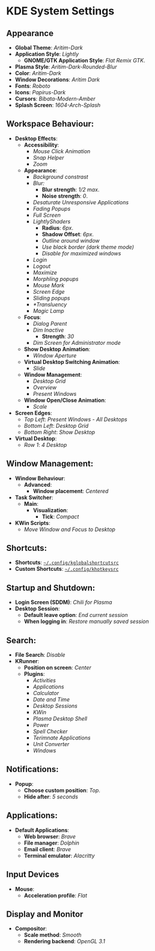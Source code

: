 # KDE System Settings

## Appearance

- **Global Theme**: _Aritim-Dark_
- **Application Style**: _Lightly_
  - **GNOME/GTK Application Style**: _Flat Remix GTK_.
- **Plasma Style**: _Aritim-Dark-Rounded-Blur_
- **Color**: _Aritim-Dark_
- **Window Decorations**: _Aritim Dark_
- **Fonts**: _Roboto_
- **Icons**: _Papirus-Dark_
- **Cursors**: _Bibata-Modern-Amber_
- **Splash Screen**: _1604-Arch-Splash_

## Workspace Behaviour:

- **Desktop Effects**:
  - **Accessibility**:
    - _Mouse Click Animation_
    - _Snap Helper_
    - _Zoom_
  - **Appearance**:
    - _Background constrast_
    - _Blur:_
      - **Blur strength**: _1/2 max_.
      - **Noise strength**: _0_.
    - _Desaturate Unresponsive Applications_
    - _Fading Popups_
    - _Full Screen_
    - _LightlyShaders_
      - **Radius**: _6px_.
      - **Shadow Offset**: _6px_.
      - _Outline around window_
      - _Use black border (dark theme mode)_
      - _Disable for maximized windows_
    - _Login_
    - _Logout_
    - _Maximize_
    - _Morphling popups_
    - _Mouse Mark_
    - _Screen Edge_
    - _Sliding popups_
    - _\*Transluency_
    - _Magic Lamp_
  - **Focus**:
    - _Dialog Parent_
    - _Dim Inactive_
      - **Strength**: _30_
    - _Dim Screen for Administrator mode_
  - **Show Desktop Animation**:
    - _Window Aperture_
  - **Virtual Desktop Switching Animation**:
    - _Slide_
  - **Window Management**:
    - _Desktop Grid_
    - _Overview_
    - _Present Windows_
  - **Window Open/Close Animation**:
    - _Scale_
- **Screen Edges**:
  - _Top Left_: _Present Windows - All Desktops_
  - _Bottom Left_: _Desktop Grid_
  - _Bottom Right_: _Show Desktop_
- **Virtual Desktop**:
  - _Row 1_: _4 Desktop_

## Window Management:

- **Window Behaviour**:
  - **Advanced**:
    - **Window placement**: _Centered_
- **Task Switcher**:
  - **Main**:
    - **Visualization**:
      - **Tick**: _Compact_
- **KWin Scripts**:
  - _Move Window and Focus to Desktop_

## Shortcuts:

- **Shortcuts**: [`~/.config/kglobalshortcutsrc`](./.config/kglobalshortcutsrc)
- **Custom Shortcuts**: [`~/.config/khotkeysrc`](./.config/khotkeysrc)

## Startup and Shutdown:

- **Login Screen (SDDM)**: _Chili for Plasma_
- **Desktop Session**:
  - **Default leave option**: _End current session_
  - **When logging in**: _Restore manually saved session_

## Search:

- **File Search**: _Disable_
- **KRunner**:
  - **Position on screen**: _Center_
  - **Plugins**:
    - _Activities_
    - _Applications_
    - _Calculator_
    - _Date and Time_
    - _Desktop Sessions_
    - _KWin_
    - _Plasma Desktop Shell_
    - _Power_
    - _Spell Checker_
    - _Terimnate Applications_
    - _Unit Converter_
    - _Windows_

## Notifications:

- **Popup**:
  - **Choose custom position**: _Top_.
  - **Hide after**: _5 seconds_

## Applications:

- **Default Applications**:
  - **Web browser**: _Brave_
  - **File manager**: _Dolphin_
  - **Email client**: _Brave_
  - **Terminal emulator**: _Alacritty_

## Input Devices

- **Mouse**:
  - **Acceleration profile**: _Flat_

## Display and Monitor

- **Compositor**:
  - **Scale method**: _Smooth_
  - **Rendering backend**: _OpenGL 3.1_

